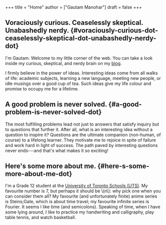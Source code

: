 +++
title = "Home"
author = ["Gautam Manohar"]
draft = false
+++

## Voraciously curious. Ceaselessly skeptical. Unabashedly nerdy. {#voraciously-curious-dot-ceaselessly-skeptical-dot-unabashedly-nerdy-dot}

I'm Gautam. Welcome to my little corner of the web. You can take a look inside
my curious, skeptical, and nerdy brain on my [blog](/blog/).

I firmly believe in the power of ideas. Interesting ideas come from
all walks of life: academic subjects, learning a new language, meeting new
people, or idle musings over a good cup of tea. Such ideas give my life colour
and promise to occupy me for a lifetime.


## A good problem is never solved. {#a-good-problem-is-never-solved-dot}

The most fulfilling problems lead not just to answers that satisfy inquiry but
to questions that further it. After all, what is an interesting idea without a
question to inspire it? Questions are the ultimate companion (non-human, of
course) to a lifelong learner. They motivate me to rejoice in spite of failure
and work hard in light of success. The path paved by interesting questions never
ends---and that's what makes it so exciting!


## Here's some more about me. {#here-s-some-more-about-me-dot}

I'm a Grade 12 student at the [University of Toronto Schools (UTS)](https://utschools.ca). My favourite
number is 7, but perhaps it should be \\(n\\): why pick one when you can consider
them all? My favourite (and unfortunately finite) anime series is Steins;Gate,
which is about time travel; my favourite infinite series is Fourier. It seems I
like time (and semicolons). Speaking of time, when I have some lying around, I
like to practice my handwriting and calligraphy, play table tennis, and watch
basketball.